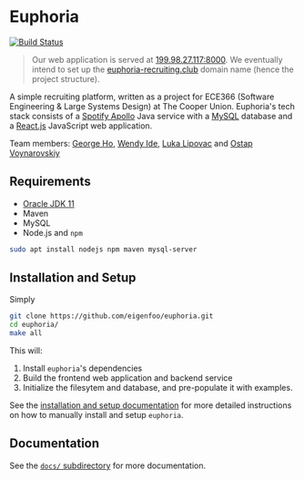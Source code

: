# Euphoria

[![Build Status](https://travis-ci.org/eigenfoo/euphoria.svg?branch=master)](https://travis-ci.org/eigenfoo/euphoria)

> Our web application is served at
> [199.98.27.117:8000](http://199.98.27.117:8000/). We eventually intend to set
> up the [euphoria-recruiting.club](http://euphoria-recruiting.club/) domain
> name (hence the project structure).

A simple recruiting platform, written as a project for ECE366 (Software
Engineering & Large Systems Design) at The Cooper Union. Euphoria's tech stack
consists of a [Spotify Apollo](https://github.com/spotify/apollo) Java service
with a [MySQL](https://www.mysql.com/) database and a
[React.js](https://github.com/facebook/create-react-app) JavaScript web
application. 

Team members: [George Ho](https://github.com/eigenfoo), [Wendy Ide](https://github.com/wside), [Luka Lipovac](https://github.com/lipovac) and [Ostap Voynarovskiy](https://github.com/ostapstephan)

## Requirements

- [Oracle JDK 11](https://www.oracle.com/technetwork/java/javase/downloads/jdk11-downloads-5066655.html)
- Maven
- MySQL
- Node.js and `npm`

```bash
sudo apt install nodejs npm maven mysql-server
```

## Installation and Setup

Simply

```bash
git clone https://github.com/eigenfoo/euphoria.git
cd euphoria/
make all
```

This will:

1. Install `euphoria`'s dependencies
2. Build the frontend web application and backend service
3. Initialize the filesytem and database, and pre-populate it with examples.

See the [installation and setup
documentation](https://github.com/eigenfoo/euphoria/blob/master/docs/installation-setup.md)
for more detailed instructions on how to manually install and setup `euphoria`.

## Documentation

See the [`docs/`
subdirectory](https://github.com/eigenfoo/euphoria/tree/master/docs) for more
documentation.
